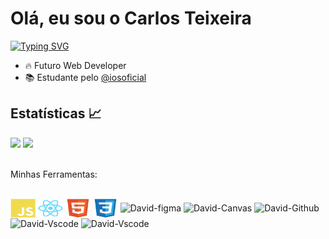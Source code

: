 # Olá, eu sou o Carlos Teixeira
[![Typing SVG](https://readme-typing-svg.demolab.com?font=Fira+Code&pause=1000&color=00F965&width=435&separator=%3C&lines=Olá%2C+sou+o+Carlos+Teixeira+🙂)](https://git.io/typing-svg)

- 🔥 Futuro Web Developer
- 📚 Estudante pelo [@iosoficial](https://www.instagram.com/iosoficial/)

## Estatísticas 📈
<img height="170em" src="https://github-readme-stats.vercel.app/api?username=CarlosTeixeira67&show_icons=true&theme=midnight-purple&include_all_commits=true&count_private=true"/>
 <img height="170em" src="https://github-readme-stats.vercel.app/api/top-langs/?username=CarlosTeixeira67&layout=compact&langs_count=7&theme=midnight-purple"/>



<div style= "display: inline_block"> <br/>

Minhas Ferramentas:


<div style="display: inline_block"><br>
  <img align="center" alt="David-Js" height="30" width="40" src="https://raw.githubusercontent.com/devicons/devicon/master/icons/javascript/javascript-plain.svg">
  <img align="center" alt="David-React" height="30" width="40" src="https://raw.githubusercontent.com/devicons/devicon/master/icons/react/react-original.svg">
  <img align="center" alt="David-HTML" height="30" width="40" src="https://raw.githubusercontent.com/devicons/devicon/master/icons/html5/html5-original.svg">
  <img align="center" alt="David-CSS" height="30" width="40" src="https://raw.githubusercontent.com/devicons/devicon/master/icons/css3/css3-original.svg">
 

  <img align="center" alt="David-figma" height="30" width="40" src="https://cdn.jsdelivr.net/gh/devicons/devicon/icons/bootstrap/bootstrap-original-wordmark.svg"/>
  <img align="center" alt="David-Canvas" height="30" width="40" src="https://cdn.jsdelivr.net/gh/devicons/devicon/icons/canva/canva-original.svg" />
  <img align="center" alt="David-Github" height="30" width="40" src="https://cdn.jsdelivr.net/gh/devicons/devicon/icons/github/github-original.svg" />
  <img align="center" alt="David-Vscode" height="30" width="40" src="https://cdn.jsdelivr.net/gh/devicons/devicon/icons/vscode/vscode-original.svg" />
 
  <img align="center" alt="David-Vscode" height="30" width="40" src="https://cdn.jsdelivr.net/gh/devicons/devicon/icons/devicon/devicon-original.svg"/>

  </div>
